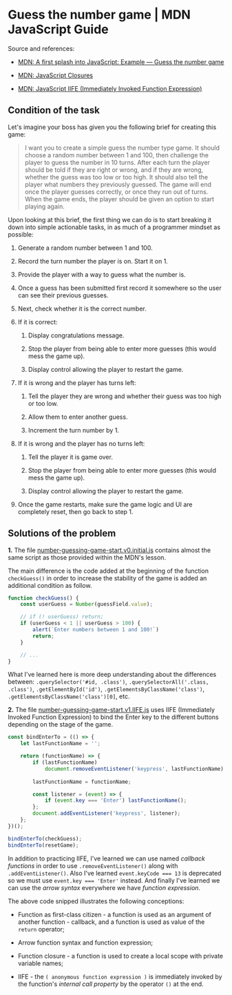 # Guess the number game | MDN JavaScript Guide

Source and references:

* [MDN: A first splash into JavaScript: Example — Guess the number game](https://developer.mozilla.org/en-US/docs/Learn/JavaScript/First_steps/A_first_splash#example_%E2%80%94_guess_the_number_game)

* [MDN: JavaScript Closures](https://developer.mozilla.org/en-US/docs/Web/JavaScript/Closures)

* [MDN: JavaScript IIFE (Immediately Invoked Function Expression)](https://developer.mozilla.org/en-US/docs/Glossary/IIFE)

## Condition of the task

Let's imagine your boss has given you the following brief for creating this game:

> I want you to create a simple guess the number type game. It should choose a random number between 1 and 100, then challenge the player to guess the number in 10 turns. After each turn the player should be told if they are right or wrong, and if they are wrong, whether the guess was too low or too high. It should also tell the player what numbers they previously guessed. The game will end once the player guesses correctly, or once they run out of turns. When the game ends, the player should be given an option to start playing again.

Upon looking at this brief, the first thing we can do is to start breaking it down into simple actionable tasks, in as much of a programmer mindset as possible:

1. Generate a random number between 1 and 100.

2. Record the turn number the player is on. Start it on 1.

3. Provide the player with a way to guess what the number is.

4. Once a guess has been submitted first record it somewhere so the user can see their previous guesses.

5. Next, check whether it is the correct number.

6. If it is correct:

    1. Display congratulations message.

    2. Stop the player from being able to enter more guesses (this would mess the game up).

    3. Display control allowing the player to restart the game.

7. If it is wrong and the player has turns left:

    1. Tell the player they are wrong and whether their guess was too high or too low.

    2. Allow them to enter another guess.

    3. Increment the turn number by 1.

8. If it is wrong and the player has no turns left:

    1. Tell the player it is game over.

    2. Stop the player from being able to enter more guesses (this would mess the game up).

    3. Display control allowing the player to restart the game.

9. Once the game restarts, make sure the game logic and UI are completely reset, then go back to step 1.

## Solutions of the problem

**1.** The file [number-guessing-game-start.v0.initial.js](./number-guessing-game-start.v0.initial.js) contains almost the same script as those provided within the MDN's lesson.

The main difference is the code added at the beginning of the function `checkGuess()` in order to increase the stability of the game is added an additional condition as follow.
```js
function checkGuess() {
    const userGuess = Number(guessField.value);

    // if (! userGuess) return;
    if (userGuess < 1 || userGuess > 100) {
        alert(`Enter numbers between 1 and 100!`)
        return;
    }

    // ...
}
``` 

What I've learned here is more deep understanding about the differences between:
`.querySelector('#id, .class')`, `.querySelectorAll('.class, .class')`, `.getElementById('id')`, `.getElementsByClassName('class')`, `.getElementsByClassName('class')[0]`, etc.

**2.** The file [number-guessing-game-start.v1.IIFE.js](./number-guessing-game-start.v1.IIFE.js) uses IIFE (Immediately Invoked Function Expression) to bind the Enter key to the different buttons depending on the stage of the game. 

```javascript
const bindEnterTo = (() => {
    let lastFunctionName = '';

    return (functionName) => {    
        if (lastFunctionName)
            document.removeEventListener('keypress', lastFunctionName);
        
        lastFunctionName = functionName;

        const listener = (event) => {
            if (event.key === 'Enter') lastFunctionName();
        };
        document.addEventListener('keypress', listener);
    };
})();

bindEnterTo(checkGuess);
bindEnterTo(resetGame);
```

In addition to practicing IIFE, I've learned we can use named *callback functions* in order to use `.removeEventListener()` along with `.addEventListener()`. Also I've learned `event.keyCode === 13` is deprecated so we must use `event.key === 'Enter'` instead. And finally I've learned we can use the *arrow syntax* everywhere we have *function expression*.

The above code snipped illustrates the following conceptions:

* Function as first-class citizen - a function is used as an argument of another function - callback, and a function is used as value of the `return` operator;

* Arrow function syntax and function expression;

* Function closure - a function is used to create a local scope with private variable names;

* IIFE - the `( anonymous function expression )` is immediately invoked by the function's *internal call property*  by the operator `()` at the end.